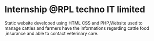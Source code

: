 # Internship @RPL techno IT limited
Static website developed using HTML CSS and PHP,Website used to manage cattles and farmers have the informations regarding cattle food ,insurance and able to contact veterinary care.

